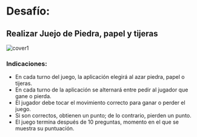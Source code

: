 # Desafío:

## Realizar Juejo de Piedra, papel y tijeras
![cover1](https://github.com/lordzzz777/200_Dias_Swift_SuiftUI/assets/114311106/f18cee08-c49d-417a-a5c3-4230dc9d6123)
### **Indicaciones:**

- En cada turno del juego, la aplicación elegirá al azar piedra, papel o tijeras.
- En cada turno de la aplicación se alternará entre pedir al jugador que gane o pierda.
- El jugador debe tocar el movimiento correcto para ganar o perder el juego.
- Si son correctos, obtienen un punto; de lo contrario, pierden un punto.
- El juego termina después de 10 preguntas, momento en el que se muestra su puntuación.
